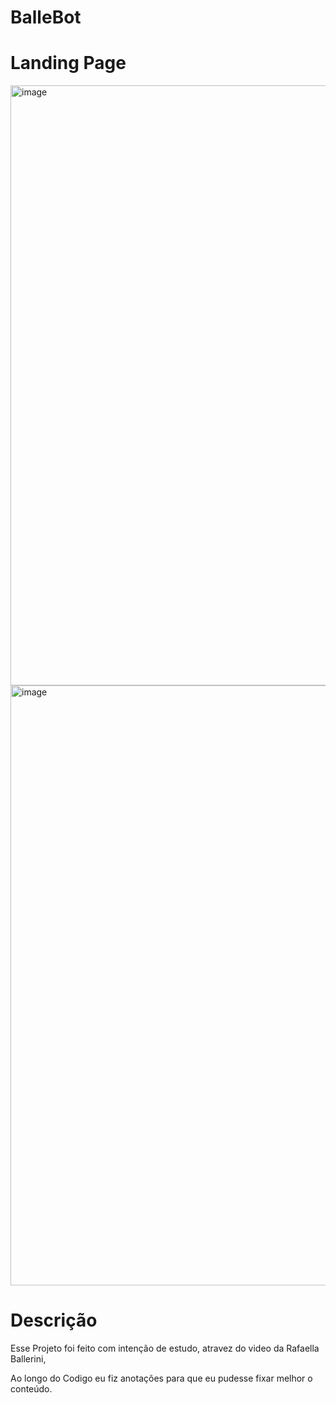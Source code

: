 # BalleBot

<h1>Landing Page</h1>

<img width="960" alt="image" src="https://user-images.githubusercontent.com/88975334/156811206-09f7d2d0-20b0-4706-a933-f7326d66e776.png">
<img width="960" alt="image" src="https://user-images.githubusercontent.com/88975334/156811311-e58862b7-a56d-4fd7-9d3f-64c3fbf151f8.png">
  
  <h1>Descrição</h1>
  
  <p> Esse Projeto foi feito com intenção de estudo, atravez do video da Rafaella Ballerini,</p>
  <p>Ao longo do Codigo eu fiz anotações para que eu pudesse fixar melhor o conteúdo.</p>
